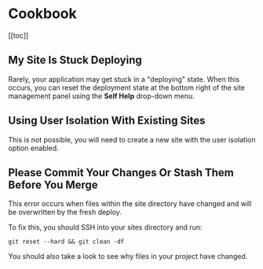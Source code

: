 # Cookbook

[[toc]]

## My Site Is Stuck Deploying

Rarely, your application may get stuck in a "deploying" state. When this occurs, you can reset the deployment state at the bottom right of the site management panel using the **Self Help** drop-down menu.

## Using User Isolation With Existing Sites

This is not possible, you will need to create a new site with the user isolation option enabled.

## Please Commit Your Changes Or Stash Them Before You Merge

This error occurs when files within the site directory have changed and will be overwritten by the fresh deploy.

To fix this, you should SSH into your sites directory and run:

```
git reset --hard && git clean -df
``` 

You should also take a look to see why files in your project have changed.
